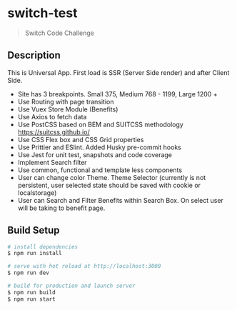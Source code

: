 # switch-test

> Switch Code Challenge

## Description

This is Universal App. First load is SSR (Server Side render) and after Client Side.
* Site has 3 breakpoints. Small 375, Medium 768 - 1199, Large 1200 +
* Use Routing with page transition
* Use Vuex Store Module  (Benefits)
* Use Axios to fetch data
* Use PostCSS based on BEM and SUITCSS methodology https://suitcss.github.io/ 
* Use CSS Flex box and CSS Grid properties
* Use Prittier and ESlint. Added Husky pre-commit hooks
* Use Jest for unit test, snapshots and code coverage
* Implement Search filter
* Use common, functional and template less components
* User can change color Theme. Theme Selector (currently is not persistent, user selected state should be saved with cookie or localstorage)
* User can Search and Filter Benefits within Search Box. On select user will be taking to benefit page.


## Build Setup

``` bash
# install dependencies
$ npm run install

# serve with hot reload at http://localhost:3000
$ npm run dev

# build for production and launch server
$ npm run build
$ npm run start

```

